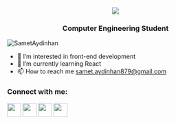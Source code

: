 <h1 align="center">
    <img src="https://readme-typing-svg.herokuapp.com/?lines=Hello,+There+👋;I'm+Samet+Aydınhan+;&center=true&size=28&duration=3600&pause=500&color=0A2517">
</h1>
<h3 align="center">Computer Engineering Student</h3>

<p align="left"> <img src="https://komarev.com/ghpvc/?username=SametAydinhan&label=Profile%20views&color=0e75b6&style=flat" alt="SametAydinhan" /> </p>

- 👀 I’m interested in front-end development
- 🌱 I’m currently learning React
- 📫 How to reach me samet.aydinhan879@gmail.com


### Connect with me:

<p align="left"> <a href="https://discord.com/users/Samet Aydınhan#8855" target="_blank" rel="noreferrer"><img src="https://raw.githubusercontent.com/danielcranney/readme-generator/main/public/icons/socials/discord.svg" width="32" height="32" /></a> <a href="http://www.instagram.com/samet_aydinhan" target="_blank" rel="noreferrer"><img src="https://raw.githubusercontent.com/danielcranney/readme-generator/main/public/icons/socials/instagram.svg" width="32" height="32" /></a> <a href="https://www.linkedin.com/in/samet-aydinhan-581055258/" target="_blank" rel="noreferrer"><img src="https://raw.githubusercontent.com/danielcranney/readme-generator/main/public/icons/socials/linkedin.svg" width="32" height="32" /></a> <a href="https://www.twitter.com/samet5462" target="_blank" rel="noreferrer"><img src="https://raw.githubusercontent.com/danielcranney/readme-generator/main/public/icons/socials/twitter.svg" width="32" height="32" /></a></p>

<!---
SametAydinhan/SametAydinhan is a ✨ special ✨ repository because its `README.md` (this file) appears on your GitHub profile.
You can click the Preview link to take a look at your changes.
--->
